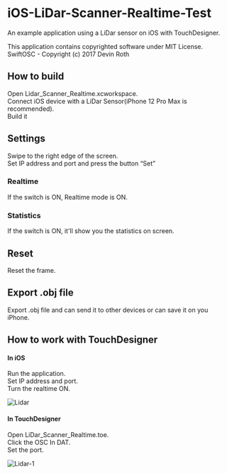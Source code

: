 # iOS-LiDar-Scanner-Realtime-Test
An example application using a LiDar sensor on iOS with TouchDesigner. 

This application contains copyrighted software under MIT License.
SwiftOSC - Copyright (c) 2017 Devin Roth

## How to build

Open Lidar_Scanner_Realtime.xcworkspace.   
Connect iOS device with a LiDar Sensor(iPhone 12 Pro Max is recommended).  
Build it

## Settings
Swipe to the right edge of the screen.   
Set IP address and port and press the button “Set”

### Realtime
If the switch is ON, Realtime mode is ON.

### Statistics
If the switch is ON, it'll show you the statistics on screen.

## Reset
Reset the frame.

## Export .obj file
Export .obj file and can send it to other devices or can save it on you iPhone.

## How to work with TouchDesigner
#### In iOS
Run the application.   
Set IP address and port.   
Turn the realtime ON.   

![Lidar](https://user-images.githubusercontent.com/79373845/118382020-badfa500-b62b-11eb-8505-d214b44be920.gif)

#### In TouchDesigner
Open LiDar_Scanner_Realtime.toe.   
Click the OSC In DAT.   
Set the port.

![Lidar-1](https://user-images.githubusercontent.com/79373845/118382040-042ff480-b62c-11eb-928e-96b3ed0e518f.gif)

